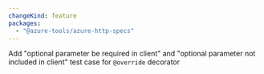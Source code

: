 ```yaml
---
changeKind: feature
packages:
  - "@azure-tools/azure-http-specs"
---
```


Add "optional parameter be required in client" and "optional parameter not included in client" test case for `@override` decorator